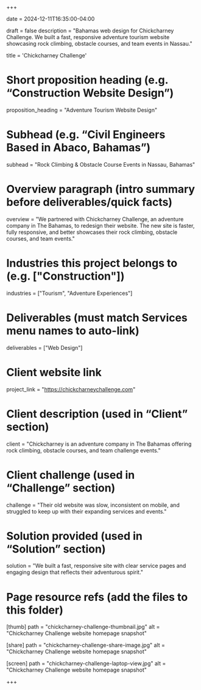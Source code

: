 +++

date = 2024-12-11T16:35:00-04:00

draft = false
description = "Bahamas web design for Chickcharney Challenge. We built a fast, responsive adventure tourism website showcasing rock climbing, obstacle courses, and team events in Nassau."

title = 'Chickcharney Challenge'

# Short proposition heading (e.g. “Construction Website Design”)
proposition_heading = "Adventure Tourism Website Design"

# Subhead (e.g. “Civil Engineers Based in Abaco, Bahamas”)
subhead = "Rock Climbing & Obstacle Course Events in Nassau, Bahamas"

# Overview paragraph (intro summary before deliverables/quick facts)
overview = "We partnered with Chickcharney Challenge, an adventure company in The Bahamas, to redesign their website. The new site is faster, fully responsive, and better showcases their rock climbing, obstacle courses, and team events."

# Industries this project belongs to (e.g. ["Construction"])
industries = ["Tourism", "Adventure Experiences"]

# Deliverables (must match Services menu names to auto-link)
deliverables = ["Web Design"]

# Client website link
project_link = "https://chickcharneychallenge.com"

# Client description (used in “Client” section)
client = "Chickcharney is an adventure company in The Bahamas offering rock climbing, obstacle courses, and team challenge events."

# Client challenge (used in “Challenge” section)
challenge = "Their old website was slow, inconsistent on mobile, and struggled to keep up with their expanding services and events."

# Solution provided (used in “Solution” section)
solution = "We built a fast, responsive site with clear service pages and engaging design that reflects their adventurous spirit."

# Page resource refs (add the files to this folder)
[thumb]
path = "chickcharney-challenge-thumbnail.jpg"
alt  = "Chickcharney Challenge website homepage snapshot"

[share]
path = "chickcharney-challenge-share-image.jpg"
alt  = "Chickcharney Challenge website homepage snapshot"

[screen]
path = "chickcharney-challenge-laptop-view.jpg"
alt  = "Chickcharney Challenge website homepage snapshot"

+++